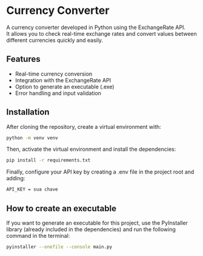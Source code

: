 # Currency Converter

A currency converter developed in Python using the ExchangeRate API.  
It allows you to check real-time exchange rates and convert values between different currencies quickly and easily.

## Features

- Real-time currency conversion
- Integration with the ExchangeRate API
- Option to generate an executable (.exe)
- Error handling and input validation

## Installation

After cloning the repository, create a virtual environment with:

```bash
python -m venv venv
```

Then, activate the virtual environment and install the dependencies:

```bash
pip install -r requirements.txt
```

Finally, configure your API key by creating a .env file in the project root and adding:

```bash
API_KEY = sua chave
```

## How to create an executable

If you want to generate an executable for this project, use the PyInstaller library (already included in the dependencies) and run the following command in the terminal:

```bash
pyinstaller --onefile --console main.py
```
